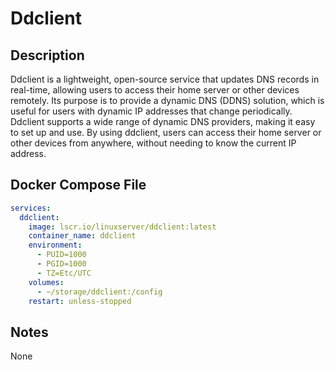 # Ddclient
    
    

## Description

Ddclient is a lightweight, open-source service that updates DNS records in real-time, allowing users to access their home server or other devices remotely. Its purpose is to provide a dynamic DNS (DDNS) solution, which is useful for users with dynamic IP addresses that change periodically. Ddclient supports a wide range of dynamic DNS providers, making it easy to set up and use. By using ddclient, users can access their home server or other devices from anywhere, without needing to know the current IP address.

## Docker Compose File

```yaml
services:
  ddclient:
    image: lscr.io/linuxserver/ddclient:latest
    container_name: ddclient
    environment:
      - PUID=1000
      - PGID=1000
      - TZ=Etc/UTC
    volumes:
      - ~/storage/ddclient:/config
    restart: unless-stopped
```

## Notes

None